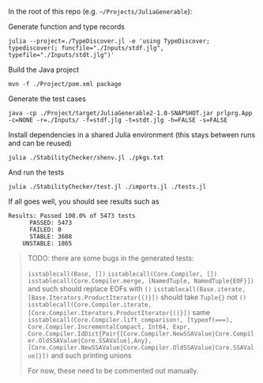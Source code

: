 In the root of this repo (e.g. `~/Projects/JuliaGenerable`):

Generate function and type records

    julia --project=./TypeDiscover.jl -e 'using TypeDiscover; typediscover(; funcfile="./Inputs/stdf.jlg", typefile="./Inputs/stdt.jlg")'

Build the Java project

    mvn -f ./Project/pom.xml package

Generate the test cases

    java -cp ./Project/target/JuliaGenerable2-1.0-SNAPSHOT.jar prlprg.App -c=NONE -r=./Inputs/ -f=stdf.jlg -t=stdt.jlg -h=FALSE -s=FALSE

Install dependencies in a shared Julia environment (this stays between runs and can be reused)

    julia ./StabilityChecker/shenv.jl ./pkgs.txt

And run the tests

    julia ./StabilityChecker/test.jl ./imports.jl ./tests.jl

If all goes well, you should see results such as

    Results: Passed 100.0% of 5473 tests
          PASSED: 5473
          FAILED: 0
          STABLE: 3608
        UNSTABLE: 1865

> TODO: there are some bugs in the generated tests:
>
> `isstablecall(Base, [])`
> `isstablecall(Core.Compiler, [])`
> `isstablecall(Core.Compiler.merge, [NamedTuple, NamedTuple{EOF}])` and such should replace EOFs with `()`
> `isstablecall(Base.iterate, [Base.Iterators.ProductIterator{()}])` should take `Tuple{}` not `()`
> `isstablecall(Core.Compiler.iterate, [Core.Compiler.Iterators.ProductIterator{()}])` same
> `isstablecall(Core.Compiler.lift_comparison!, [typeof(===), Core.Compiler.IncrementalCompact, Int64, Expr, Core.Compiler.IdDict{Pair{[Core.Compiler.NewSSAValue|Core.Compiler.OldSSAValue|Core.SSAValue],Any},[Core.Compiler.NewSSAValue|Core.Compiler.OldSSAValue|Core.SSAValue]}])` and such printing unions
>
> For now, these need to be commented out manually.
